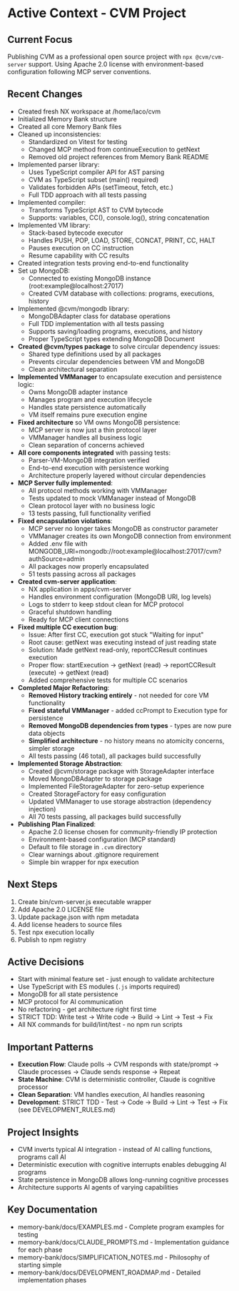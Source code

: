 # Active Context - CVM Project

## Current Focus
Publishing CVM as a professional open source project with `npx @cvm/cvm-server` support. Using Apache 2.0 license with environment-based configuration following MCP server conventions.

## Recent Changes
- Created fresh NX workspace at /home/laco/cvm
- Initialized Memory Bank structure
- Created all core Memory Bank files
- Cleaned up inconsistencies:
  - Standardized on Vitest for testing
  - Changed MCP method from continueExecution to getNext
  - Removed old project references from Memory Bank README
- Implemented parser library:
  - Uses TypeScript compiler API for AST parsing
  - CVM as TypeScript subset (main() required)
  - Validates forbidden APIs (setTimeout, fetch, etc.)
  - Full TDD approach with all tests passing
- Implemented compiler:
  - Transforms TypeScript AST to CVM bytecode
  - Supports: variables, CC(), console.log(), string concatenation
- Implemented VM library:
  - Stack-based bytecode executor
  - Handles PUSH, POP, LOAD, STORE, CONCAT, PRINT, CC, HALT
  - Pauses execution on CC instruction
  - Resume capability with CC results
- Created integration tests proving end-to-end functionality
- Set up MongoDB:
  - Connected to existing MongoDB instance (root:example@localhost:27017)
  - Created CVM database with collections: programs, executions, history
- Implemented @cvm/mongodb library:
  - MongoDBAdapter class for database operations
  - Full TDD implementation with all tests passing
  - Supports saving/loading programs, executions, and history
  - Proper TypeScript types extending MongoDB Document
- **Created @cvm/types package** to solve circular dependency issues:
  - Shared type definitions used by all packages
  - Prevents circular dependencies between VM and MongoDB
  - Clean architectural separation
- **Implemented VMManager** to encapsulate execution and persistence logic:
  - Owns MongoDB adapter instance
  - Manages program and execution lifecycle
  - Handles state persistence automatically
  - VM itself remains pure execution engine
- **Fixed architecture** so VM owns MongoDB persistence:
  - MCP server is now just a thin protocol layer
  - VMManager handles all business logic
  - Clean separation of concerns achieved
- **All core components integrated** with passing tests:
  - Parser-VM-MongoDB integration verified
  - End-to-end execution with persistence working
  - Architecture properly layered without circular dependencies
- **MCP Server fully implemented**:
  - All protocol methods working with VMManager
  - Tests updated to mock VMManager instead of MongoDB
  - Clean protocol layer with no business logic
  - 13 tests passing, full functionality verified
- **Fixed encapsulation violations**:
  - MCP server no longer takes MongoDB as constructor parameter
  - VMManager creates its own MongoDB connection from environment
  - Added .env file with MONGODB_URI=mongodb://root:example@localhost:27017/cvm?authSource=admin
  - All packages now properly encapsulated
  - 51 tests passing across all packages
- **Created cvm-server application**:
  - NX application in apps/cvm-server
  - Handles environment configuration (MongoDB URI, log levels)
  - Logs to stderr to keep stdout clean for MCP protocol
  - Graceful shutdown handling
  - Ready for MCP client connections
- **Fixed multiple CC execution bug**:
  - Issue: After first CC, execution got stuck "Waiting for input"
  - Root cause: getNext was executing instead of just reading state
  - Solution: Made getNext read-only, reportCCResult continues execution
  - Proper flow: startExecution → getNext (read) → reportCCResult (execute) → getNext (read)
  - Added comprehensive tests for multiple CC scenarios
- **Completed Major Refactoring**:
  - **Removed History tracking entirely** - not needed for core VM functionality
  - **Fixed stateful VMManager** - added ccPrompt to Execution type for persistence
  - **Removed MongoDB dependencies from types** - types are now pure data objects
  - **Simplified architecture** - no history means no atomicity concerns, simpler storage
  - All tests passing (46 total), all packages build successfully
- **Implemented Storage Abstraction**:
  - Created @cvm/storage package with StorageAdapter interface
  - Moved MongoDBAdapter to storage package
  - Implemented FileStorageAdapter for zero-setup experience
  - Created StorageFactory for easy configuration
  - Updated VMManager to use storage abstraction (dependency injection)
  - All 70 tests passing, all packages build successfully
- **Publishing Plan Finalized**:
  - Apache 2.0 license chosen for community-friendly IP protection
  - Environment-based configuration (MCP standard)
  - Default to file storage in `.cvm` directory
  - Clear warnings about .gitignore requirement
  - Simple bin wrapper for npx execution

## Next Steps
1. Create bin/cvm-server.js executable wrapper
2. Add Apache 2.0 LICENSE file
3. Update package.json with npm metadata
4. Add license headers to source files
5. Test npx execution locally
6. Publish to npm registry

## Active Decisions
- Start with minimal feature set - just enough to validate architecture
- Use TypeScript with ES modules (`.js` imports required)
- MongoDB for all state persistence
- MCP protocol for AI communication
- No refactoring - get architecture right first time
- STRICT TDD: Write test → Write code → Build → Lint → Test → Fix
- All NX commands for build/lint/test - no npm run scripts

## Important Patterns
- **Execution Flow**: Claude polls → CVM responds with state/prompt → Claude processes → Claude sends response → Repeat
- **State Machine**: CVM is deterministic controller, Claude is cognitive processor
- **Clean Separation**: VM handles execution, AI handles reasoning
- **Development**: STRICT TDD - Test → Code → Build → Lint → Test → Fix (see DEVELOPMENT_RULES.md)

## Project Insights
- CVM inverts typical AI integration - instead of AI calling functions, programs call AI
- Deterministic execution with cognitive interrupts enables debugging AI programs
- State persistence in MongoDB allows long-running cognitive processes
- Architecture supports AI agents of varying capabilities

## Key Documentation
- memory-bank/docs/EXAMPLES.md - Complete program examples for testing
- memory-bank/docs/CLAUDE_PROMPTS.md - Implementation guidance for each phase
- memory-bank/docs/SIMPLIFICATION_NOTES.md - Philosophy of starting simple
- memory-bank/docs/DEVELOPMENT_ROADMAP.md - Detailed implementation phases